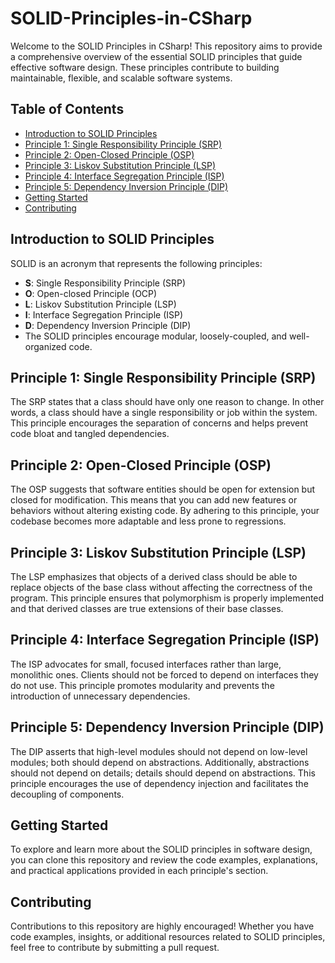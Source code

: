 # SOLID-Principles-in-CSharp

Welcome to the SOLID Principles in CSharp! This repository aims to provide a comprehensive overview of the essential SOLID principles that guide effective software design. These principles contribute to building maintainable, flexible, and scalable software systems.

## Table of Contents

- [Introduction to SOLID Principles](#introduction-to-solid-principles)
- [Principle 1: Single Responsibility Principle (SRP)](#principle-1-single-responsibility-principle-srp)
- [Principle 2: Open-Closed Principle (OSP)](#principle-2-open-closed-principle-osp)
- [Principle 3: Liskov Substitution Principle (LSP)](#principle-3-liskov-substitution-principle-lsp)
- [Principle 4: Interface Segregation Principle (ISP)](#principle-4-interface-segregation-principle-isp)
- [Principle 5: Dependency Inversion Principle (DIP)](#principle-5-dependency-inversion-principle-dip)
- [Getting Started](#getting-started)
- [Contributing](#getting-started)

## Introduction to SOLID Principles

SOLID is an acronym that represents the following principles:

- **S**: Single Responsibility Principle (SRP)
- **O**: Open-closed Principle (OCP)
- **L**: Liskov Substitution Principle (LSP)
- **I**: Interface Segregation Principle (ISP)
- **D**: Dependency Inversion Principle (DIP)
- The SOLID principles encourage modular, loosely-coupled, and well-organized code.

## Principle 1: Single Responsibility Principle (SRP)

The SRP states that a class should have only one reason to change. In other words, a class should have a single responsibility or job within the system. This principle encourages the separation of concerns and helps prevent code bloat and tangled dependencies.

## Principle 2: Open-Closed Principle (OSP)

The OSP suggests that software entities should be open for extension but closed for modification. This means that you can add new features or behaviors without altering existing code. By adhering to this principle, your codebase becomes more adaptable and less prone to regressions.

## Principle 3: Liskov Substitution Principle (LSP)

The LSP emphasizes that objects of a derived class should be able to replace objects of the base class without affecting the correctness of the program. This principle ensures that polymorphism is properly implemented and that derived classes are true extensions of their base classes.

## Principle 4: Interface Segregation Principle (ISP)

The ISP advocates for small, focused interfaces rather than large, monolithic ones. Clients should not be forced to depend on interfaces they do not use. This principle promotes modularity and prevents the introduction of unnecessary dependencies.

## Principle 5: Dependency Inversion Principle (DIP)

The DIP asserts that high-level modules should not depend on low-level modules; both should depend on abstractions. Additionally, abstractions should not depend on details; details should depend on abstractions. This principle encourages the use of dependency injection and facilitates the decoupling of components.

## Getting Started

To explore and learn more about the SOLID principles in software design, you can clone this repository and review the code examples, explanations, and practical applications provided in each principle's section.

## Contributing

Contributions to this repository are highly encouraged! Whether you have code examples, insights, or additional resources related to SOLID principles, feel free to contribute by submitting a pull request.

